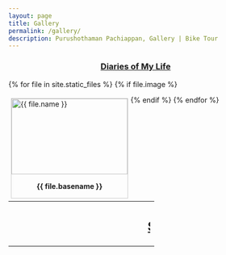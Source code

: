 ```yaml
---
layout: page
title: Gallery
permalink: /gallery/
description: Purushothaman Pachiappan, Gallery | Bike Tour
---
```



<center><h3><b><u>Diaries of My Life</u></b></h3></center>

{% for file in site.static_files %}
{% if file.image %}
<div style = " margin: 5px;
    border: 1px solid #ccc;
    float: left;
    overflow: auto;
     width: auto;">
  
  <a target="_blank" href="{{ file.path }}">

   <img src="../{{ file.path }}" alt="{{ file.name }}" width="230" height="150 ">
</a>
    <div style=" padding: 15px;
    text-align: center" ><b>{{ file.basename }}</b>
</div></div>
{% endif %}
{% endfor %}


<br>
<table>
	<tr>
		<td>
<h2 align="center"><marquee> <u>Stay tune for more fun!</u> </marquee></h2></td>


</tr></table>